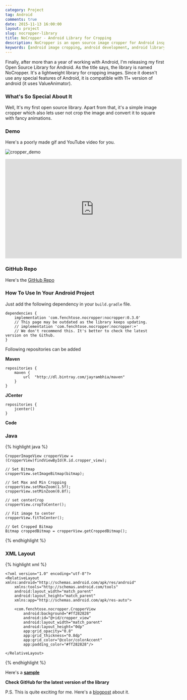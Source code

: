 ```yaml
---
category: Project
tag: Android
comments: true
date: 2015-11-13 16:00:00
layout: project
slug: nocropper-library
title: NoCropper - Android Library for Cropping
description: NoCropper is an open source image cropper for Android inspired by Instagram's image cropper. NoCropper is super easy to integrate and offers a great user experience by offering customizations. It's a cropper which crops square image and offers seamless user experience by pinch to zoom, pan and transition animations.
keywords: [android image cropping, android development, android library, instagram cropper, android crop bitmap, crop image in android]
---
```


Finally, after more than a year of working with Android, I'm releasing my first Open Source Library for Android. As the title says, the library is named  NoCropper. It's a lightweight library for cropping images. Since it doesn't use any special features of Android, it is compatible with 11+ version of android (it uses ValueAnimator).

### What's So Special About It

Well, It's my first open source library. Apart from that, it's a simple image cropper which also lets user not crop the image and convert it to square with fancy animations.

### Demo

Here's a poorly made gif and YouTube video for you.

![cropper_demo](https://raw.githubusercontent.com/jayrambhia/CropperNoCropper/master/art/demo1.gif)

<iframe width="560" height="315" src="https://www.youtube.com/embed/OoYSt2vtdNs" frameborder="0" allowfullscreen></iframe>

### GitHub Repo

Here's the [GitHub Repo](https://github.com/jayrambhia/CropperNoCropper)

### How To Use In Your Android Project

Just add the following dependency in your `build.gradle` file.

    dependencies {
        implementation 'com.fenchtose.nocropper:nocropper:0.3.0'
        // This page may be outdated as the library keeps updating.
        // implementation 'com.fenchtose.nocropper:nocropper:+'
        // We don't recommend this. It's better to check the latest version on the Github.
    }

Following repositories can be added

 **Maven**

    repositories {
        maven {
            url  "http://dl.bintray.com/jayrambhia/maven"
        }
    }

**JCenter**

    repositories {
        jcenter()
    }

**Code**

### Java

{% highlight java %}

    CropperImageView cropperView = (CropperView)findViewById(R.id.cropper_view);

    // Set Bitmap
    cropperView.setImageBitmap(bitmap);

    // Set Max and Min Cropping
    cropperView.setMaxZoom(1.5f);
    cropperView.setMinZoom(0.8f);

    // set centerCrop
    cropperView.cropToCenter();

    // Fit image to center
    cropperView.fitToCenter();

    // Get Cropped Bitmap
    Bitmap croppedBitmap = cropperView.getCroppedBitmap();

{% endhighlight %}

### XML Layout

{% highlight xml %}

    <?xml version="1.0" encoding="utf-8"?>
    <RelativeLayout xmlns:android="http://schemas.android.com/apk/res/android"
        xmlns:tools="http://schemas.android.com/tools"
        android:layout_width="match_parent"
        android:layout_height="match_parent"
        xmlns:app="http://schemas.android.com/apk/res-auto">

        <com.fenchtose.nocropper.CropperView
            android:background="#ff282828"
            android:id="@+id/cropper_view"
            android:layout_width="match_parent"
            android:layout_height="0dp"
            app:grid_opacity="0.8"
            app:grid_thickness="0.8dp"
            app:grid_color="@color/colorAccent"
            app:padding_color="#ff282828"/>

    </RelativeLayout>        

{% endhighlight %}

Here's a **[sample](https://github.com/jayrambhia/CropperNoCropper/tree/master/sample)**

**Check GitHub for the latest version of the library**

P.S. This is quite exciting for me. Here's a [blogpost](/blog/instagram-cropper/) about it.

